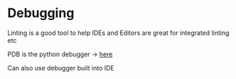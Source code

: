 # Debugging

Linting is a good tool to help
IDEs and Editors are great for integrated linting etc

PDB is the python debugger -> [here](https://docs.python.org/3/library/pdb.html)

Can also use debugger built into IDE
